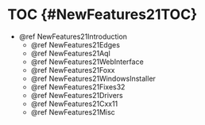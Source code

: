 TOC {#NewFeatures21TOC}
=======================

- @ref NewFeatures21Introduction
  - @ref NewFeatures21Edges
  - @ref NewFeatures21Aql
  - @ref NewFeatures21WebInterface
  - @ref NewFeatures21Foxx
  - @ref NewFeatures21WindowsInstaller
  - @ref NewFeatures21Fixes32
  - @ref NewFeatures21Drivers
  - @ref NewFeatures21Cxx11
  - @ref NewFeatures21Misc
